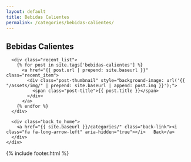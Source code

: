 ```yaml
---
layout: default
title: Bebidas Calientes
permalink: /categories/bebidas-calientes/
---
```


<main class="page-content" aria-label="Content">
  <section class="recent_box">
    <div class="post_wrapper">
      <h2 class="recent_title">Bebidas Calientes</h2>

      <div class="recent_list">
        {% for post in site.tags['bebidas-calientes'] %}
          <a href="{{ post.url | prepend: site.baseurl }}" class="recent_item">
            <div class="post-thumbnail" style="background-image: url('{{ "/assets/img/" | prepend: site.baseurl | append: post.img }}');">
              <span class="post-title">{{ post.title }}</span>
            </div>
          </a>
        {% endfor %}
      </div>

      <div class="back_to_home">
        <a href="{{ site.baseurl }}/categories/" class="back-link"><i class="fa fa-long-arrow-left" aria-hidden="true"></i>   Back</a>
      </div>
    </div>
  </section>
</main>

{% include footer.html %}

